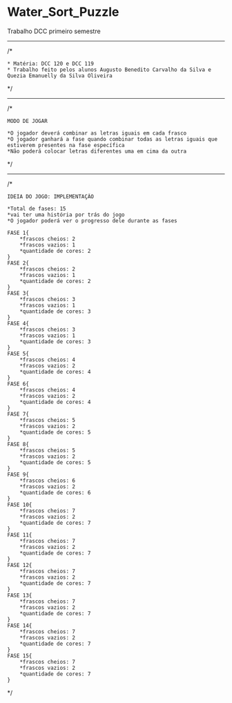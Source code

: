 # Water_Sort_Puzzle
Trabalho DCC primeiro semestre

*********************************************

/*

	* Matéria: DCC 120 e DCC 119
	* Trabalho feito pelos alunos Augusto Benedito Carvalho da Silva e Quezia Emanuelly da Silva Oliveira

*/

*********************************************

/*
	
	MODO DE JOGAR
	
	*O jogador deverá combinar as letras iguais em cada frasco
	*O jogador ganhará a fase quando combinar todas as letras iguais que estiverem presentes na fase específica
	*Não poderá colocar letras diferentes uma em cima da outra
	
*/

*********************************************

/*

	IDEIA DO JOGO: IMPLEMENTAÇÃO

	*Total de fases: 15
	*vai ter uma história por trás do jogo
	*O jogador poderá ver o progresso dele durante as fases

	FASE 1{
		*frascos cheios: 2
		*frascos vazios: 1
		*quantidade de cores: 2
	}
	FASE 2{
		*frascos cheios: 2
		*frascos vazios: 1
		*quantidade de cores: 2
	}
	FASE 3{
		*frascos cheios: 3
		*frascos vazios: 1
		*quantidade de cores: 3
	}
	FASE 4{
		*frascos cheios: 3
		*frascos vazios: 1
		*quantidade de cores: 3
	}
	FASE 5{
		*frascos cheios: 4
		*frascos vazios: 2
		*quantidade de cores: 4
	}
	FASE 6{
		*frascos cheios: 4
		*frascos vazios: 2
		*quantidade de cores: 4
	}
	FASE 7{
		*frascos cheios: 5
		*frascos vazios: 2
		*quantidade de cores: 5
	}
	FASE 8{
		*frascos cheios: 5
		*frascos vazios: 2
		*quantidade de cores: 5
	}
	FASE 9{
		*frascos cheios: 6
		*frascos vazios: 2
		*quantidade de cores: 6
	}
	FASE 10{
		*frascos cheios: 7
		*frascos vazios: 2
		*quantidade de cores: 7
	}
	FASE 11{
		*frascos cheios: 7
		*frascos vazios: 2
		*quantidade de cores: 7
	}
	FASE 12{
		*frascos cheios: 7
		*frascos vazios: 2
		*quantidade de cores: 7
	}
	FASE 13{
		*frascos cheios: 7
		*frascos vazios: 2
		*quantidade de cores: 7
	}
	FASE 14{
		*frascos cheios: 7
		*frascos vazios: 2
		*quantidade de cores: 7
	}
	FASE 15{
		*frascos cheios: 7
		*frascos vazios: 2
		*quantidade de cores: 7
	}

*/
